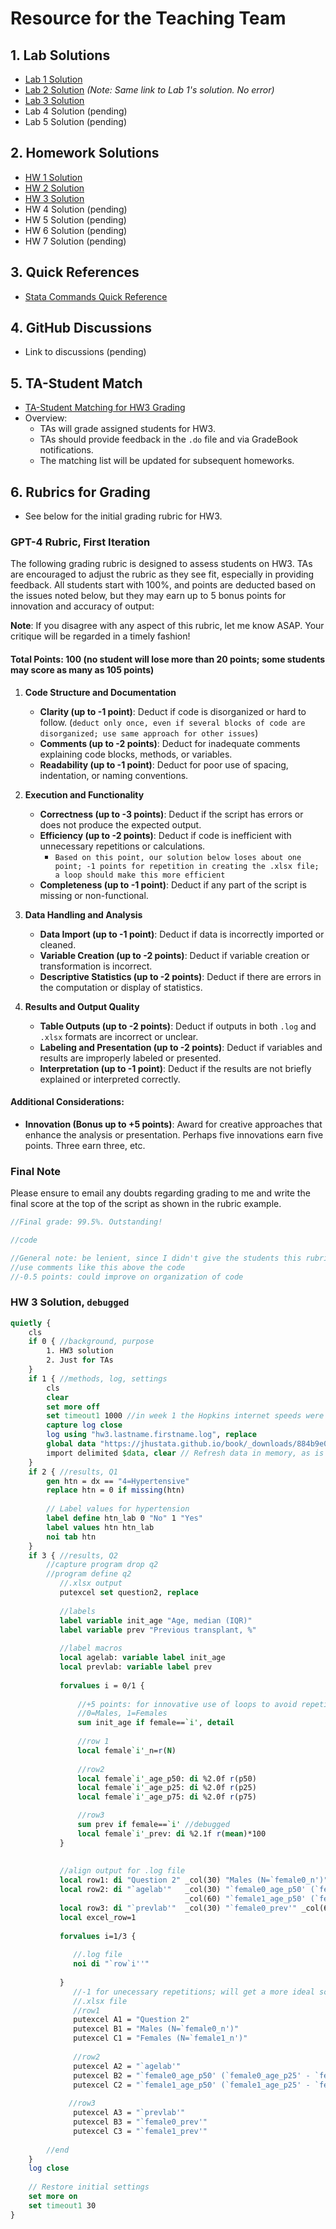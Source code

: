 ﻿
# Resource for the Teaching Team

## 1. Lab Solutions
   - [Lab 1 Solution](lab1sol.md)
   - [Lab 2 Solution](lab1sol.md) *(Note: Same link to Lab 1's solution. No error)*
   - [Lab 3 Solution](lab3sol.md)
   - Lab 4 Solution (pending)
   - Lab 5 Solution (pending)

## 2. Homework Solutions
   - [HW 1 Solution](hw1sol.md)
   - [HW 2 Solution](hw2sol.md)
   - [HW 3 Solution](hw3sol.md)
   - HW 4 Solution (pending)
   - HW 5 Solution (pending)
   - HW 6 Solution (pending)
   - HW 7 Solution (pending)

## 3. Quick References
   - [Stata Commands Quick Reference](https://jhustata.github.io/basic/chapter3.html#commands-that-run-without-additional-syntax)

## 4. GitHub Discussions
   - Link to discussions (pending)

## 5. TA-Student Match
   - [TA-Student Matching for HW3 Grading](tastudentmatch.md)
   - Overview:
     - TAs will grade assigned students for HW3.
     - TAs should provide feedback in the `.do` file and via GradeBook notifications.
     - The matching list will be updated for subsequent homeworks.

## 6. Rubrics for Grading
   - See below for the initial grading rubric for HW3.

### GPT-4 Rubric, First Iteration

The following grading rubric is designed to assess students on HW3. TAs are encouraged to adjust the rubric as they see fit, especially in providing feedback. All students start with 100%, and points are deducted based on the issues noted below, but they may earn up to 5 bonus points for innovation and accuracy of output:

**Note**: If you disagree with any aspect of this rubric, let me know ASAP. Your critique will be regarded in a timely fashion!

#### Total Points: 100 (no student will lose more than 20 points; some students may score as many as 105 points)

1. **Code Structure and Documentation**
   - **Clarity (up to -1 point)**: Deduct if code is disorganized or hard to follow. (`deduct only once, even if several blocks of code are disorganized; use same approach for other issues`)
   - **Comments (up to -2 points)**: Deduct for inadequate comments explaining code blocks, methods, or variables.
   - **Readability (up to -1 point)**: Deduct for poor use of spacing, indentation, or naming conventions.

2. **Execution and Functionality**
   - **Correctness (up to -3 points)**: Deduct if the script has errors or does not produce the expected output.
   - **Efficiency (up to -2 points)**: Deduct if code is inefficient with unnecessary repetitions or calculations. 
      - `Based on this point, our solution below loses about one point; -1 points for repetition in creating the .xlsx file; a loop should make this more efficient`
   - **Completeness (up to -1 point)**: Deduct if any part of the script is missing or non-functional.

3. **Data Handling and Analysis**
   - **Data Import (up to -1 point)**: Deduct if data is incorrectly imported or cleaned.
   - **Variable Creation (up to -2 points)**: Deduct if variable creation or transformation is incorrect.
   - **Descriptive Statistics (up to -2 points)**: Deduct if there are errors in the computation or display of statistics.

4. **Results and Output Quality**
   - **Table Outputs (up to -2 points)**: Deduct if outputs in both `.log` and `.xlsx` formats are incorrect or unclear.
   - **Labeling and Presentation (up to -2 points)**: Deduct if variables and results are improperly labeled or presented.
   - **Interpretation (up to -1 point)**: Deduct if the results are not briefly explained or interpreted correctly.

#### Additional Considerations:
- **Innovation (Bonus up to +5 points)**: Award for creative approaches that enhance the analysis or presentation. Perhaps five innovations earn five points. Three earn three, etc.

### Final Note
Please ensure to email any doubts regarding grading to me and write the final score at the top of the script as shown in the rubric example.


```stata
//Final grade: 99.5%. Outstanding!

//code

//General note: be lenient, since I didn't give the students this rubric early enough (the rubric is really lenient anyway!)
//use comments like this above the code
//-0.5 points: could improve on organization of code

```


### HW 3 Solution, `debugged`

```stata
quietly { 
	cls
	if 0 { //background, purpose
		1. HW3 solution
		2. Just for TAs
	}
	if 1 { //methods, log, settings
        cls
        clear 
        set more off
		set timeout1 1000 //in week 1 the Hopkins internet speeds were slow and for some Stata "time-out" before importing the dataset
        capture log close 
        log using "hw3.lastname.firstname.log", replace 
        global data "https://jhustata.github.io/book/_downloads/884b9e06eb29f89b1b87da4eab39775d/hw1.txt"
        import delimited $data, clear // Refresh data in memory, as is the case in lecture1.do and others supplements
	}
    if 2 { //results, Q1
        gen htn = dx == "4=Hypertensive"
        replace htn = 0 if missing(htn)
        
        // Label values for hypertension
        label define htn_lab 0 "No" 1 "Yes"
        label values htn htn_lab 
        noi tab htn 
    }
	if 3 { //results, Q2
		//capture program drop q2
		//program define q2
		   //.xlsx output
		   putexcel set question2, replace 
		   
		   //labels
		   label variable init_age "Age, median (IQR)"
		   label variable prev "Previous transplant, %"
		   
		   //label macros 
		   local agelab: variable label init_age
		   local prevlab: variable label prev 
			  
		   forvalues i = 0/1 {
		   	   
			   //+5 points: for innovative use of loops to avoid repetition
			   //0=Males, 1=Females 
		       sum init_age if female==`i', detail
		   
		       //row 1
		       local female`i'_n=r(N)
		   
		       //row2
		       local female`i'_age_p50: di %2.0f r(p50)
		       local female`i'_age_p25: di %2.0f r(p25)
		       local female`i'_age_p75: di %2.0f r(p75)

		       //row3
		       sum prev if female==`i' //debugged
		       local female`i'_prev: di %2.1f r(mean)*100
		   }   
		   
		   
		   //align output for .log file 
		   local row1: di "Question 2" _col(30) "Males (N=`female0_n')" _col(60) "Females (N=`females1_n')"
		   local row2: di "`agelab'"   _col(30) "`female0_age_p50' (`female0_age_p25' - `female0_age_p75')" ///
		                               _col(60) "`female1_age_p50' (`female1_age_p25' - `female1_age_p75')"
		   local row3: di "`prevlab'"  _col(30) "`female0_prev'" _col(60) "`female1_prev'"
		   local excel_row=1
		   
		   forvalues i=1/3 {
		      
			  //.log file
			  noi di "`row`i''"	
			  
	       }
		   	  //-1 for unecessary repetitions; will get a more ideal solution later  
			  //.xlsx file
			  //row1
			  putexcel A1 = "Question 2"
			  putexcel B1 = "Males (N=`female0_n')"
			  putexcel C1 = "Females (N=`female1_n')"
			  
			  //row2
			  putexcel A2 = "`agelab'"
			  putexcel B2 = "`female0_age_p50' (`female0_age_p25' - `female0_age_p75')"
			  putexcel C2 = "`female1_age_p50' (`female1_age_p25' - `female1_age_p75')"
			  
			 //row3
			  putexcel A3 = "`prevlab'"
			  putexcel B3 = "`female0_prev'"
			  putexcel C3 = "`female1_prev'"
		  
		//end 
	}
	log close 
    
	// Restore initial settings
    set more on
	set timeout1 30
}
```
 